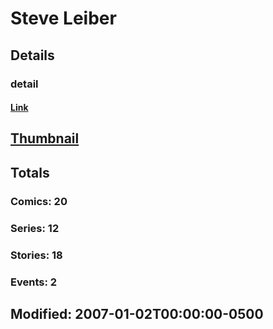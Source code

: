 # Steve  Leiber 
## Details
### detail
#### [Link](http://marvel.com/comics/creators/5043/steve_leiber?utm_campaign=apiRef&utm_source=225578a89fc76f3d20fbffda5d17a88d)
## [Thumbnail](http://i.annihil.us/u/prod/marvel/i/mg/2/c0/4bb630049271c.jpg)
## Totals
### Comics: 20
### Series: 12
### Stories: 18
### Events: 2
## Modified: 2007-01-02T00:00:00-0500